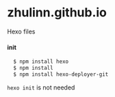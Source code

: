 # zhulinn.github.io
Hexo files

#### init
```bash
  $ npm install hexo
  $ npm install
  $ npm install hexo-deployer-git
```
`hexo init` is not needed

